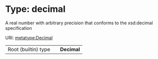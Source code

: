 
# Type: decimal


A real number with arbitrary precision that conforms to the xsd:decimal specification

URI: [metatype:Decimal](https://w3id.org/biolink/biolinkml/meta/types/Decimal)

|  |  |  |
| --- | --- | --- |
| Root (builtin) type | | **Decimal** |
